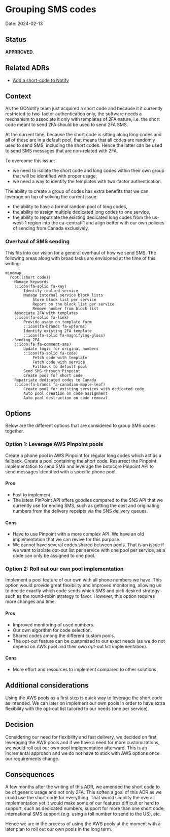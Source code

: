 # Grouping SMS codes

Date: 2024-02-13

## Status

**APPRROVED**.

## Related ADRs

- [Add a short-code to Notify](https://github.com/cds-snc/notification-adr/blob/main/records/2021-09-20.scalibility.notify-short-code.md)

## Context

As the GCNotify team just acquired a short code and because it it currently
restricted to two-factor authentication only, the software needs a mechanism
to associate it only with templates of 2FA nature, i.e. the short code meant
to send 2FA should be used to send 2FA SMS.

At the current time, because the short code is sitting along long codes and all
of these are in a default pool, that means that all codes are randomly used to
send SMS, including the short codes. Hence the latter can be used to send
SMS messages that are non-related with 2FA.

To overcome this issue:

- we need to isolate the short code and long codes within their own group that will be identified with proper usage,
- we need a way to identify the templates with two-factor authentication.

The ability to create a group of codes has extra benefits that we can leverage
on top of solving the current issue:

- the ability to have a formal random pool of long codes,
- the ability to assign multiple dedicated long codes to one service,
- the ability to repatriate the existing dedicated long codes from the us-west-1 region into the ca-central-1 and align better with our own policies of sending from Canada exclusively.

### Overhaul of SMS sending

This fits into our vision for a general overhaul of how we send SMS. The
following areas along with broad tasks are envisioned at the time of this
writing:

```mermaid
mindmap
  root((short code))
    Manage keywords
    ::icon(fa-solid fa-key)
        Identify replied service
        Manage internal service block lists
            Store block list per service
            Report on the block list per service
            Remove number from block list
    Associate 2FA with templates
    ::icon(fa-solid fa-link)
        Provide usage on template form
        ::icon(fa-brands fa-wpforms)
        Identify existing 2FA template
        ::icon(fa-solid fa-magnifying-glass)
    Sending 2FA
    ::icon(fa fa-comment-sms)
        Update logic for original numbers
        ::icon(fa-solid fa-code)
            Fetch code with template
            Fetch code with service
            Fallback to default pool
        Send SMS through Pinpoint
        Create pool for short code
    Repatriate dedicated codes to Canada
    ::icon(fa-brands fa-canadian-maple-leaf)
        Create pool for existing services with dedicated code
        Auto pool creation on code assignment
        Auto pool destruction on code removal
```

## Options

Below are the different options that are considered to group SMS codes
together.

### Option 1: Leverage AWS Pinpoint pools

Create a phone pool in AWS Pinpoint for regular long codes which act as a
fallback. Create a pool containing the short code. Resurrect the Pinpoint
implementation to send SMS and leverage the botocore Pinpoint API to send
messages identified with a specific phone pool.

#### Pros

- Fast to implement
- The latest PinPoint API offers goodies compared to the SNS API that we currently use for ending SMS, such as getting the cost and originating numbers from the delivery receipts via the SNS delivery queues.

#### Cons

- Have to use Pinpoint with a more complex API. We have an old implementation that we can revive for this purpose.
- We cannot have several codes shared between pools. That is an issue if we want to isolate opt-out list per service with one pool per service, as a code can only be assigned to one pool.

### Option 2: Roll out our own pool implementation

Implement a pool feature of our own with all phone numbers we have. This option
would provide great flexibility and improved monitoring, allowing us to decide
exactly which code sends which SMS and pick desired strategy such as the
round-robin strategy to favor. However, this option requires more changes and
time.

#### Pros

- Improved monitoring of used numbers.
- Our own algorithm for code selection.
- Shared codes among the different custom pools.
- The opt-out feature can be customized to our exact needs (as we do not depend on AWS pool and their own opt-out list implementation).

#### Cons

- More effort and resources to implement compared to other solutions.

## Additional considerations

Using the AWS pools as a first step is quick way to leverage the short code as
intended. We can later on implement our own pools in order to have extra
flexibility with the opt-out list tailored to our needs (one per service).

## Decision

Considering our need for flexibility and fast delivery, we decided on first
leveraging the AWS pools and if we have a need for more customizations, we
would roll out our own pool implementation afterward. This is an incremental
approach and we do not have to stick with AWS options once our requirements
change.

## Consequences

A few months after the writing of this ADR, we amended the short code to be
of generic usage and not only 2FA. This soften a goal of this ADR as we could
use the short code for everything. That would simplify the overall
implementation yet it would make some of our features difficult or hard to
support, such as dedicated numbers, support for more than one short code,
international SMS support (e.g. using a toll number to send to the US), etc.

Hence we are in the process of using the AWS pools at the moment with a later
plan to roll out our own pools in the long term.
